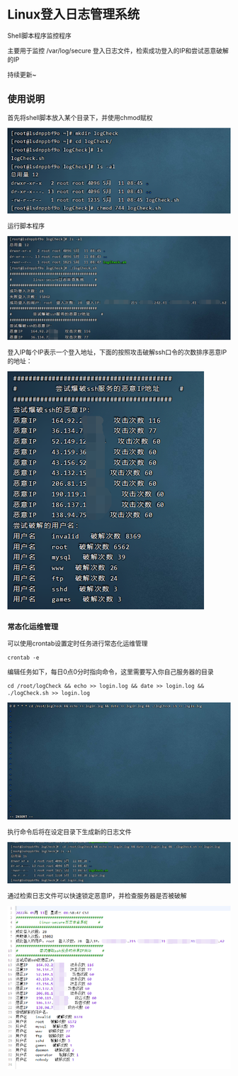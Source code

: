 # Linux登入日志管理系统

Shell脚本程序监控程序

主要用于监控 /var/log/secure 登入日志文件，检索成功登入的IP和尝试恶意破解的IP

持续更新~

## 使用说明

首先将shell脚本放入某个目录下，并使用chmod赋权

![image-20220511084823285](readme.assets/image-20220511084823285.png)

运行脚本程序

![image-20220511090336792](readme.assets/image-20220511090336792.png)

登入IP每个IP表示一个登入地址，下面的按照攻击破解ssh口令的次数排序恶意IP的地址：

![image-20220511085204848](readme.assets/image-20220511085204848.png)

### 常态化运维管理

可以使用crontab设置定时任务进行常态化运维管理

```
crontab -e
```

编辑任务如下，每日0点0分时指向命令，这里需要写入你自己服务器的目录

```
cd /root/logCheck && echo >> login.log && date >> login.log && ./logCheck.sh >> login.log
```

![image-20220511085714506](readme.assets/image-20220511085714506.png)

执行命令后将在设定目录下生成新的日志文件

![image-20220511085914812](readme.assets/image-20220511085914812.png)

通过检索日志文件可以快速锁定恶意IP，并检查服务器是否被破解

![image-20220511090022351](readme.assets/image-20220511090022351.png)